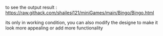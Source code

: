 to see the output result : https://raw.githack.com/shailesj121/miniGames/main/Bingo/Bingo.html

its only in working condition, you can also modify the designe to make it look more appealing or add more functionality 


